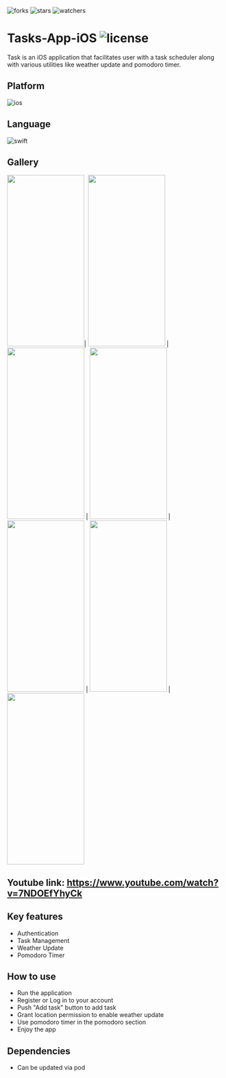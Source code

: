 ![forks](https://img.shields.io/github/forks/fuerostic/Tasks-App-iOS.svg)
![stars](https://img.shields.io/github/stars/fuerostic/Tasks-App-iOS.svg)
![watchers](https://img.shields.io/github/watchers/fuerostic/Tasks-App-iOS.svg)

# Tasks-App-iOS ![license](https://img.shields.io/github/license/fuerostic/Tasks-App-iOS.svg)
Task is an iOS application that facilitates user with a task scheduler along with various utilities like weather update and pomodoro timer.

## Platform
![ios](https://img.shields.io/badge/iOS-000000?style=for-the-badge&logo=ios&logoColor=white)

## Language
![swift](https://img.shields.io/badge/Swift-FA7343?style=for-the-badge&logo=swift&logoColor=white)

## Gallery
<img src= "https://user-images.githubusercontent.com/48018036/158781766-e7f3a3c1-3ae7-432f-95d1-1c70f2032476.png" height="400px" width="180px">|
<img src= "https://user-images.githubusercontent.com/48018036/158781829-5aede677-b616-4553-944f-6ebdacac1c39.png" height="400px" width="180px"> |
<img src= "https://user-images.githubusercontent.com/48018036/158781894-4b1de658-6927-477f-b9e8-f982202ef798.png" height="400px" width="180px"> |
<img src= "https://user-images.githubusercontent.com/48018036/158781982-bccc0d0a-7afc-4cbf-80ca-cd83fb8de015.png" height="400px" width="180px"> |
<img src= "https://user-images.githubusercontent.com/48018036/158782035-da6599fd-c53b-4a25-ace4-5001960caac1.png" height="400px" width="180px"> | 
<img src= "https://user-images.githubusercontent.com/48018036/158782077-35c107f9-2a35-4007-9bca-3dff72f46405.png" height="400px" width="180px"> |
<img src= "https://user-images.githubusercontent.com/48018036/158782207-a4e6137b-415a-476b-a9a8-ccd66f5af54e.png" height="400px" width="180px"> 

## Youtube link: https://www.youtube.com/watch?v=7NDOEfYhyCk

## Key features
- Authentication
- Task Management
- Weather Update
- Pomodoro Timer

## How to use
- Run the application
- Register or Log in to your account
- Push "Add task" button to add task
- Grant location permission to enable weather update
- Use pomodoro timer in the pomodoro section
- Enjoy the app

## Dependencies
- Can be updated via pod
